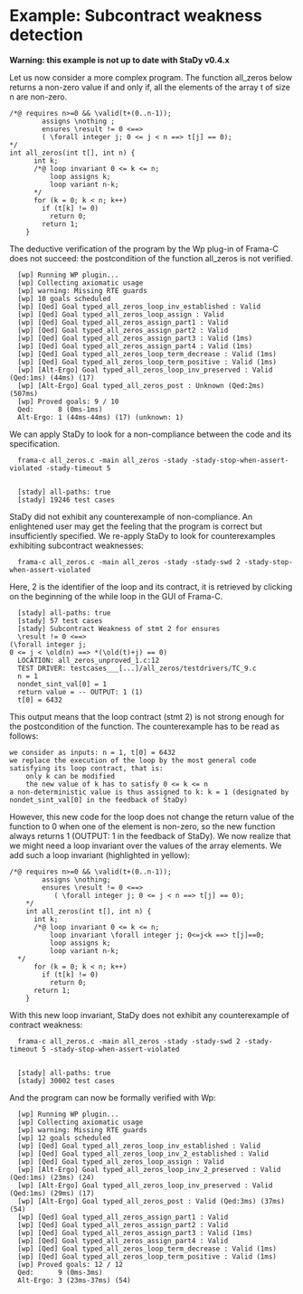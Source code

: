 # Example: Subcontract weakness detection

**Warning: this example is not up to date with StaDy v0.4.x**

Let us now consider a more complex program. The function all_zeros below returns a non-zero value if and only if, all the elements of the array t of size n are non-zero.

      

	/*@ requires n>=0 && \valid(t+(0..n-1));
            assigns \nothing ;
            ensures \result != 0 <==>
		    ( \forall integer j; 0 <= j < n ==> t[j] == 0);
	*/
	int all_zeros(int t[], int n) {
          int k;
          /*@ loop invariant 0 <= k <= n;
              loop assigns k;
              loop variant n-k;
          */
          for (k = 0; k < n; k++)
            if (t[k] != 0)
              return 0;
            return 1;
        }
      

    

The deductive verification of the program by the Wp plug-in of Frama-C does not succeed: the postcondition of the function all_zeros is not verified.

      [wp] Running WP plugin...
      [wp] Collecting axiomatic usage
      [wp] warning: Missing RTE guards
      [wp] 10 goals scheduled
      [wp] [Qed] Goal typed_all_zeros_loop_inv_established : Valid
      [wp] [Qed] Goal typed_all_zeros_loop_assign : Valid
      [wp] [Qed] Goal typed_all_zeros_assign_part1 : Valid
      [wp] [Qed] Goal typed_all_zeros_assign_part2 : Valid
      [wp] [Qed] Goal typed_all_zeros_assign_part3 : Valid (1ms)
      [wp] [Qed] Goal typed_all_zeros_assign_part4 : Valid (1ms)
      [wp] [Qed] Goal typed_all_zeros_loop_term_decrease : Valid (1ms)
      [wp] [Qed] Goal typed_all_zeros_loop_term_positive : Valid (1ms)
      [wp] [Alt-Ergo] Goal typed_all_zeros_loop_inv_preserved : Valid (Qed:1ms) (44ms) (17)
      [wp] [Alt-Ergo] Goal typed_all_zeros_post : Unknown (Qed:2ms) (507ms)
      [wp] Proved goals: 9 / 10
      Qed:      8 (0ms-1ms)
      Alt-Ergo: 1 (44ms-44ms) (17) (unknown: 1)
    

We can apply StaDy to look for a non-compliance between the code and its specification.

      frama-c all_zeros.c -main all_zeros -stady -stady-stop-when-assert-violated -stady-timeout 5
    

      [stady] all-paths: true
      [stady] 19246 test cases
    

StaDy did not exhibit any counterexample of non-compliance. An enlightened user may get the feeling that the program is correct but insufficiently specified. We re-apply StaDy to look for counterexamples exhibiting subcontract weaknesses:

      frama-c all_zeros.c -main all_zeros -stady -stady-swd 2 -stady-stop-when-assert-violated
    

Here, 2 is the identifier of the loop and its contract, it is retrieved by clicking on the beginning of the while loop in the GUI of Frama-C.

      [stady] all-paths: true
      [stady] 57 test cases
      [stady] Subcontract Weakness of stmt 2 for ensures
      \result != 0 <==>
	(\forall integer j;
	0 <= j < \old(n) ==> *(\old(t)+j) == 0)
      LOCATION: all_zeros_unproved_1.c:12
      TEST DRIVER: testcases___[...]/all_zeros/testdrivers/TC_9.c
      n = 1
      nondet_sint_val[0] = 1
      return value = -- OUTPUT: 1 (1)
      t[0] = 6432
    

This output means that the loop contract (stmt 2) is not strong enough for the postcondition of the function. The counterexample has to be read as follows:

    we consider as inputs: n = 1, t[0] = 6432
    we replace the execution of the loop by the most general code satisfying its loop contract, that is:
        only k can be modified
        the new value of k has to satisfy 0 <= k <= n
    a non-deterministic value is thus assigned to k: k = 1 (designated by nondet_sint_val[0] in the feedback of StaDy)

However, this new code for the loop does not change the return value of the function to 0 when one of the element is non-zero, so the new function always returns 1 (OUTPUT: 1 in the feedback of StaDy). We now realize that we might need a loop invariant over the values of the array elements. We add such a loop invariant (highlighted in yellow):

      

	/*@ requires n>=0 && \valid(t+(0..n-1));
            assigns \nothing;
            ensures \result != 0 <==>
               ( \forall integer j; 0 <= j < n ==> t[j] == 0);
        */
        int all_zeros(int t[], int n) {
          int k;
          /*@ loop invariant 0 <= k <= n;
              loop invariant \forall integer j; 0<=j<k ==> t[j]==0;
              loop assigns k;
              loop variant n-k;
	  */
          for (k = 0; k < n; k++)
            if (t[k] != 0)
              return 0;
          return 1;
        }
      

    

With this new loop invariant, StaDy does not exhibit any counterexample of contract weakness:

      frama-c all_zeros.c -main all_zeros -stady -stady-swd 2 -stady-timeout 5 -stady-stop-when-assert-violated
    

      [stady] all-paths: true
      [stady] 30002 test cases
    

And the program can now be formally verified with Wp:

      [wp] Running WP plugin...
      [wp] Collecting axiomatic usage
      [wp] warning: Missing RTE guards
      [wp] 12 goals scheduled
      [wp] [Qed] Goal typed_all_zeros_loop_inv_established : Valid
      [wp] [Qed] Goal typed_all_zeros_loop_inv_2_established : Valid
      [wp] [Qed] Goal typed_all_zeros_loop_assign : Valid
      [wp] [Alt-Ergo] Goal typed_all_zeros_loop_inv_2_preserved : Valid (Qed:1ms) (23ms) (24)
      [wp] [Alt-Ergo] Goal typed_all_zeros_loop_inv_preserved : Valid (Qed:1ms) (29ms) (17)
      [wp] [Alt-Ergo] Goal typed_all_zeros_post : Valid (Qed:3ms) (37ms) (54)
      [wp] [Qed] Goal typed_all_zeros_assign_part1 : Valid
      [wp] [Qed] Goal typed_all_zeros_assign_part2 : Valid	
      [wp] [Qed] Goal typed_all_zeros_assign_part3 : Valid (1ms)
      [wp] [Qed] Goal typed_all_zeros_assign_part4 : Valid
      [wp] [Qed] Goal typed_all_zeros_loop_term_decrease : Valid (1ms)
      [wp] [Qed] Goal typed_all_zeros_loop_term_positive : Valid (1ms)
      [wp] Proved goals: 12 / 12
      Qed:      9 (0ms-3ms)
      Alt-Ergo: 3 (23ms-37ms) (54)

